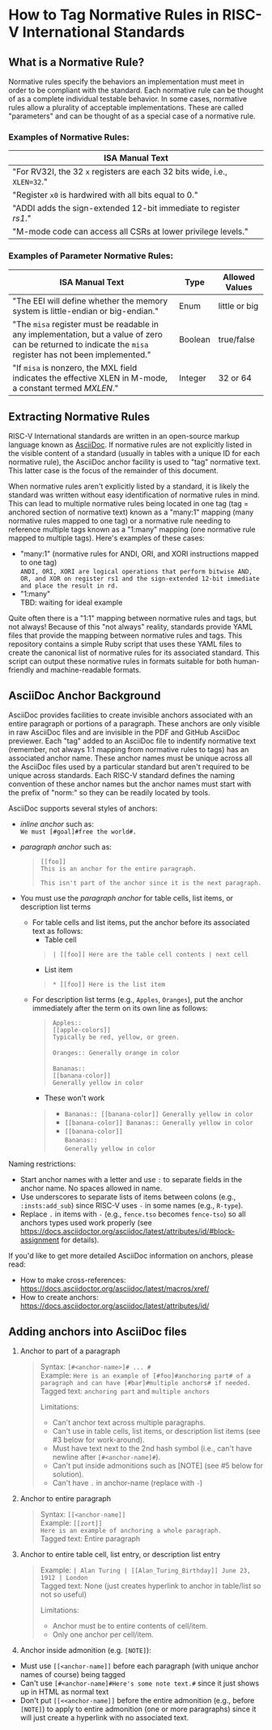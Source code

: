 # How to Tag Normative Rules in RISC-V International Standards

## What is a Normative Rule?

Normative rules specify the behaviors an implementation must meet in order to be compliant with the standard. Each normative rule can be thought of as a complete individual testable behavior. In some cases, normative rules allow a plurality of acceptable implementations. These are called "parameters" and can be thought of as a special case of a normative rule.

### Examples of Normative Rules:
| ISA Manual Text |
| --------------- |
| "For RV32I, the 32 `x` registers are each 32 bits wide, i.e., `XLEN=32`." |
| "Register `x0` is hardwired with all bits equal to 0." |
| "ADDI adds the sign-extended 12-bit immediate to register _rs1_." |
| "M-mode code can access all CSRs at lower privilege levels." |

### Examples of Parameter Normative Rules:

| ISA Manual Text | Type | Allowed Values |
| --------------- | ---- | -------------- |
| "The EEI will define whether the memory system is little-endian or big-endian." | Enum | little or big |
| "The `misa` register must be readable in any implementation, but a value of zero can be returned to indicate the `misa` register has not been implemented." | Boolean | true/false |
| "If `misa` is nonzero, the MXL field indicates the effective XLEN in M-mode, a constant termed _MXLEN_." | Integer | 32 or 64 |

## Extracting Normative Rules

RISC-V International standards are written in an open-source markup language known as [AsciiDoc](https://docs.asciidoctor.org/asciidoc/latest). If normative rules are not explicitly listed in the visible content of a standard (usually in tables with a unique ID for each normative rule), the AsciiDoc anchor facility is used to "tag" normative text. This latter case is the focus of the remainder of this document.

When normative rules aren't explicitly listed by a standard, it is likely the standard was written without easy identification of normative rules in mind. This can lead to multiple normative rules being located in one tag (tag = anchored section of normative text) known as a "many:1" mapping (many normative rules mapped to one tag) or a normative rule needing to reference multiple tags known as a "1:many" mapping (one normative rule mapped to multiple tags). Here's examples of these cases:
* "many:1" (normative rules for ANDI, ORI, and XORI instructions mapped to one tag)<br>
`ANDI, ORI, XORI are logical operations that perform bitwise AND, OR, and XOR on register rs1 and the sign-extended 12-bit immediate and place the result in rd.`
* "1:many"<br>
TBD: waiting for ideal example

Quite often there is a "1:1" mapping between normative rules and tags, but not always! Because of this "not always" reality, standards provide YAML files that provide the mapping between normative rules and tags. This repository contains a simple Ruby script that uses these YAML files to create the canonical list of normative rules for its associated standard. This script can output these normative rules in formats suitable for both human-friendly and machine-readable formats.

## AsciiDoc Anchor Background

AsciiDoc provides facilities to create invisible anchors associated with an entire paragraph or portions of a paragraph. These anchors are only visible in raw AsciiDoc files and are invisible in the PDF and GitHub AsciiDoc previewer. Each "tag" added to an AsciiDoc file to indentify normative text (remember, not always 1:1 mapping from normative rules to tags) has an associated anchor name. These anchor names must be unique across all the AsciiDoc files used by a particular standard but aren't required to be unique across standards. Each RISC-V standard defines the naming convention of these anchor names but the anchor names must start with the prefix of "norm:" so they can be readily located by tools.

AsciiDoc supports several styles of anchors:
* _inline anchor_ such as:<br>
    `We must [#goal]#free the world#.`
* _paragraph anchor_ such as:

    > `[[foo]]`<br>
    > `This is an anchor for the entire paragraph.`
    >
    > `This isn't part of the anchor since it is the next paragraph.`

* You must use the _paragraph anchor_ for table cells, list items, or description list terms
  * For table cells and list items, put the anchor before its associated text as follows:
    * Table cell<br>
    > `| [[foo]] Here are the table cell contents | next cell`
    * List item<br>
    > `* [[foo]] Here is the list item`
  * For description list terms (e.g., `Apples`, `Oranges`), put the anchor immediately after the term on its own line as follows:
    > `Apples::`<br>
    > `[[apple-colors]]`<br>
    > `Typically be red, yellow, or green.`<br>
    > <br>
    > `Oranges:: Generally orange in color`<br>
    > <br>
    > `Bananas::`<br>
    > `[[banana-color]]`<br>
    > `Generally yellow in color`
    * These won't work
    > * `Bananas:: [[banana-color]] Generally yellow in color`<br>
    > * `[[banana-color]] Bananas:: Generally yellow in color`
    > * `[[banana-color]]`<br>
    > `Bananas::`<br>
    > `Generally yellow in color`

Naming restrictions:
* Start anchor names with a letter and use `:` to separate fields in the anchor name. No spaces allowed in name.
* Use underscores to separate lists of items between colons (e.g., `:insts:add_sub`) since RISC-V
uses `-` in some names (e.g., `R-type`).
* Replace `.` in items with `-` (e.g., `fence.tso` becomes `fence-tso`) so all anchors types used
work properly (see https://docs.asciidoctor.org/asciidoc/latest/attributes/id/#block-assignment for details).

If you'd like to get more detailed AsciiDoc information on anchors, please read:
* How to make cross-references: https://docs.asciidoctor.org/asciidoc/latest/macros/xref/
* How to create anchors: https://docs.asciidoctor.org/asciidoc/latest/attributes/id/

## Adding anchors into AsciiDoc files
1. Anchor to part of a paragraph

    > Syntax:      `[#<anchor-name>]# ... #`<br>
    > Example:     `Here is an example of [#foo]#anchoring part# of a paragraph
    >              and can have [#bar]#multiple anchors# if needed.`<br>
    > Tagged text: `anchoring part` and `multiple anchors`<br>
    >
    > Limitations:
    > * Can't anchor text across multiple paragraphs.
    > * Can't use in table cells, list items, or description list items (see #3 below for work-around).
    > * Must have text next to the 2nd hash symbol (i.e., can't have newline after `[#<anchor-name]#`).
    > * Can't put inside admonitions such as [NOTE] (see #5 below for solution).
    > * Can't have `.` in anchor-name (replace with `-`)

2. Anchor to entire paragraph

    > Syntax:     `[[<anchor-name]]`<br>
    > Example:    `[[zort]]`<br>
    >             `Here is an example of anchoring a whole paragraph.`<br>
    > Tagged text: Entire paragraph<br>

3. Anchor to entire table cell, list entry, or description list entry

    > Example:    `| Alan Turing | [[Alan_Turing_Birthday]] June 23, 1912 | London`<br>
    > Tagged text: None (just creates hyperlink to anchor in table/list so not so useful)
    >
    > Limitations:
    >  * Anchor must be to entire contents of cell/item.
    >  * Only one anchor per cell/item.

4. Anchor inside admonition (e.g. `[NOTE]`):
* Must use `[[<anchor-name]]` before each paragraph (with unique anchor names of course) being tagged
* Can't use `[#<anchor-name]#Here's some note text.#` since it just shows up in HTML as normal text
* Don't put `[[<<anchor-name]]` before the entire admonition (e.g., before `[NOTE]`) to apply to entire admonition
(one or more paragraphs) since it will just create a hyperlink with no associated text.

